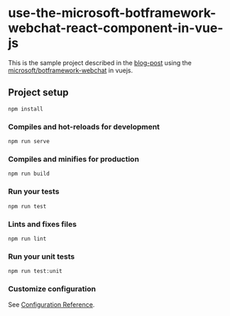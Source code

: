 # use-the-microsoft-botframework-webchat-react-component-in-vue-js

This is the sample project described in the [blog-post](https://blog.delegate.at/2019/03/25/use-the-microsoft-botframework-webchat-react-component-in-vue-js.html) using the [microsoft/botframework-webchat](https://github.com/Microsoft/BotFramework-WebChat) in vuejs.


## Project setup
```
npm install
```

### Compiles and hot-reloads for development
```
npm run serve
```

### Compiles and minifies for production
```
npm run build
```

### Run your tests
```
npm run test
```

### Lints and fixes files
```
npm run lint
```

### Run your unit tests
```
npm run test:unit
```

### Customize configuration
See [Configuration Reference](https://cli.vuejs.org/config/).

